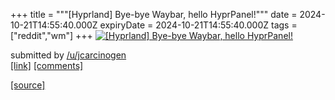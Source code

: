 +++
title = """[Hyprland] Bye-bye Waybar, hello HyprPanel!"""
date = 2024-10-21T14:55:40.000Z
expiryDate = 2024-10-21T14:55:40.000Z
tags = ["reddit","wm"]
+++
[![[Hyprland] Bye-bye Waybar, hello HyprPanel!](https://preview.redd.it/0prlvdvdi4wd1.png?width=640&crop=smart&auto=webp&s=78f91e8086efb305facbfd3c22899d6f0bed1d98 "[Hyprland] Bye-bye Waybar, hello HyprPanel!")](https://www.reddit.com/r/unixporn/comments/1g8rmza/hyprland_byebye_waybar_hello_hyprpanel/)

submitted by [/u/jcarcinogen](https://www.reddit.com/user/jcarcinogen)  
[\[link\]](https://i.redd.it/0prlvdvdi4wd1.png) [\[comments\]](https://www.reddit.com/r/unixporn/comments/1g8rmza/hyprland_byebye_waybar_hello_hyprpanel/)

[[source]](https://www.reddit.com/r/unixporn/comments/1g8rmza/hyprland_byebye_waybar_hello_hyprpanel/)
